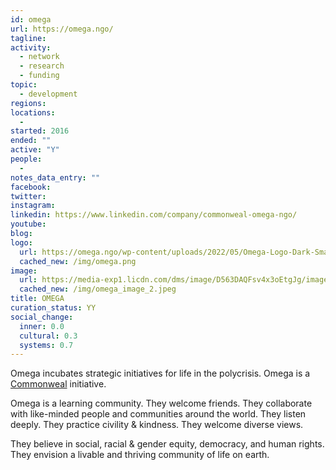 ```yaml
---
id: omega
url: https://omega.ngo/ 
tagline: 
activity:
  - network
  - research
  - funding
topic:
  - development
regions: 
locations:
  - 
started: 2016
ended: ""
active: "Y"
people:
  - 
notes_data_entry: ""
facebook: 
twitter: 
instagram: 
linkedin: https://www.linkedin.com/company/commonweal-omega-ngo/
youtube: 
blog: 
logo:
  url: https://omega.ngo/wp-content/uploads/2022/05/Omega-Logo-Dark-Small-400.png
  cached_new: /img/omega.png
image:
  url: https://media-exp1.licdn.com/dms/image/D563DAQFsv4x3oEtgJg/image-scale_191_1128/0/1665696028706?e=1669118400&v=beta&t=E-ClgUTb8Sweie6CuTcEBCx6tJl1qLqxmuFLvwVLm2g
  cached_new: /img/omega_image_2.jpeg
title: OMEGA
curation_status: YY
social_change:
  inner: 0.0
  cultural: 0.3
  systems: 0.7
---
```


Omega incubates strategic initiatives for life in the polycrisis. Omega is a [Commonweal](https://www.commonweal.org/) initiative.

Omega is a learning community. They welcome friends. They collaborate with like-minded people and communities around the world. They listen deeply. They practice civility & kindness. They welcome diverse views.

They believe in social, racial & gender equity, democracy, and human rights. They envision a livable and thriving community of life on earth. 
